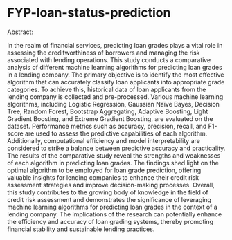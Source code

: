 # FYP-loan-status-prediction
Abstract: 

In the realm of financial services, predicting loan grades plays a vital role in assessing the 
creditworthiness of borrowers and managing the risk associated with lending operations. This 
study conducts a comparative analysis of different machine learning algorithms for predicting 
loan grades in a lending company. The primary objective is to identify the most effective 
algorithm that can accurately classify loan applicants into appropriate grade categories. 
To achieve this, historical data of loan applicants from the lending company is collected and 
pre-processed. Various machine learning algorithms, including Logistic Regression, Gaussian 
Naïve Bayes, Decision Tree, Random Forest, Bootstrap Aggregating, Adaptive Boosting, Light 
Gradient Boosting, and Extreme Gradient Boosting, are evaluated on the dataset. 
Performance metrics such as accuracy, precision, recall, and F1-score are used to assess the 
predictive capabilities of each algorithm. Additionally, computational efficiency and model 
interpretability are considered to strike a balance between predictive accuracy and practicality. 
The results of the comparative study reveal the strengths and weaknesses of each algorithm in 
predicting loan grades. The findings shed light on the optimal algorithm to be employed for 
loan grade prediction, offering valuable insights for lending companies to enhance their credit 
risk assessment strategies and improve decision-making processes. 
Overall, this study contributes to the growing body of knowledge in the field of credit risk 
assessment and demonstrates the significance of leveraging machine learning algorithms for 
predicting loan grades in the context of a lending company. The implications of the research 
can potentially enhance the efficiency and accuracy of loan grading systems, thereby promoting 
financial stability and sustainable lending practices. 
